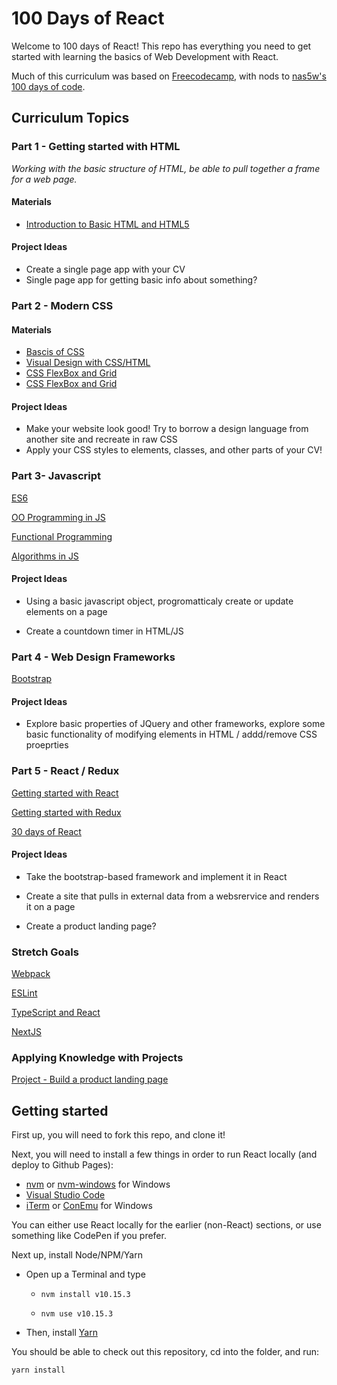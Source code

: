# 100 Days of React

Welcome to 100 days of React! This repo has everything you need to get started with learning the basics of Web Development with React. 

Much of this curriculum was based on [Freecodecamp](https://learn.freecodecamp.org/front-end-libraries/react/), with nods to [nas5w's 100 days of code](https://github.com/nas5w/100-days-of-code-frontend#html).    

## Curriculum Topics

### Part 1 - Getting started with HTML

_Working with the basic structure of HTML, be able to pull together a frame for a web page._

#### Materials
* [Introduction to Basic HTML and HTML5](https://learn.freecodecamp.org/responsive-web-design/basic-html-and-html5)

#### Project Ideas

* Create a single page app with your CV
* Single page app for getting basic info about something?

### Part 2 - Modern CSS 

#### Materials
* [Bascis of CSS](https://learn.freecodecamp.org/responsive-web-design/basic-css)
* [Visual Design with CSS/HTML](https://learn.freecodecamp.org/responsive-web-design/applied-visual-design)
* [CSS FlexBox and Grid](https://learn.freecodecamp.org/responsive-web-design/css-flexbox)
* [CSS FlexBox and Grid](https://learn.freecodecamp.org/responsive-web-design/css-flexbox)

#### Project Ideas

* Make your website look good! Try to borrow a design language from another site and recreate in raw CSS 
* Apply your CSS styles to elements, classes, and other parts of your CV!

### Part 3- Javascript
[ES6](https://learn.freecodecamp.org/javascript-algorithms-and-data-structures/es6)

[OO Programming in JS](https://learn.freecodecamp.org/javascript-algorithms-and-data-structures/object-oriented-programming)

[Functional Programming](https://learn.freecodecamp.org/javascript-algorithms-and-data-structures/functional-programming)

[Algorithms in JS](https://learn.freecodecamp.org/javascript-algorithms-and-data-structures/intermediate-algorithm-scripting)

#### Project Ideas
 
 * Using a basic javascript object, progromatticaly create or update elements on a page

 * Create a countdown timer in HTML/JS

### Part 4 - Web Design Frameworks

[Bootstrap](https://learn.freecodecamp.org/front-end-libraries/bootstrap)

#### Project Ideas

* Explore basic properties of JQuery and other frameworks, explore some basic functionality of modifying elements in HTML / addd/remove CSS proeprties

### Part 5 - React / Redux

[Getting started with React](https://learn.freecodecamp.org/front-end-libraries/react)

[Getting started with Redux](https://learn.freecodecamp.org/front-end-libraries/redux)

[30 days of React](https://github.com/fullstackreact/30-days-of-react)

#### Project Ideas

* Take the bootstrap-based framework and implement it in React

* Create a site that pulls in external data from a websrervice and renders it on a page

* Create a product landing page? 

### Stretch Goals
[Webpack](https://hackernoon.com/a-tale-of-webpack-4-and-how-to-finally-configure-it-in-the-right-way-4e94c8e7e5c1)

[ESLint](https://www.youtube.com/watch?v=YIvjKId9m2c)

[TypeScript and React](https://levelup.gitconnected.com/typescript-and-react-using-create-react-app-a-step-by-step-guide-to-setting-up-your-first-app-6deda70843a4)

[NextJS](https://nextjs.org/learn/)

### Applying Knowledge with Projects
[Project - Build a product landing page](https://learn.freecodecamp.org/responsive-web-design/responsive-web-design-projects/build-a-product-landing-page)

## Getting started

First up, you will need to fork this repo, and clone it! 

Next, you will need to install a few things in order to run React locally (and deploy to Github Pages):

* [nvm](https://github.com/nvm-sh/nvm) or [nvm-windows](https://github.com/coreybutler/nvm-windows) for Windows
* [Visual Studio Code](https://code.visualstudio.com/)
* [iTerm](https://www.iterm2.com/) or [ConEmu](https://conemu.github.io/) for Windows

You can either use React locally for the earlier (non-React) sections, or use something like CodePen if you prefer. 

Next up, install Node/NPM/Yarn

* Open up a Terminal and type 

    * `nvm install v10.15.3`

    * `nvm use v10.15.3` 

* Then, install [Yarn](https://yarnpkg.com/lang/en/docs/install)

You should be able to check out this repository, cd into the folder, and run:

`yarn install`
